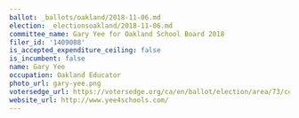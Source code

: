 ```yaml
---
ballot: _ballots/oakland/2018-11-06.md
election: _electionsoakland/2018-11-06.md
committee_name: Gary Yee for Oakland School Board 2018
filer_id: '1409088'
is_accepted_expenditure_ceiling: false
is_incumbent: false
name: Gary Yee
occupation: Oakland Educator
photo_url: gary-yee.png
votersedge_url: https://votersedge.org/ca/en/ballot/election/area/73/contests/contest/17364/candidate/139863?&county=alameda%20county&election_authority_id=1
website_url: http://www.yee4schools.com/
---
```

